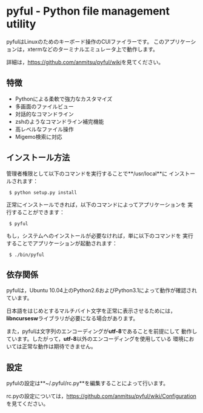pyful - Python file management utility
======================================

pyfulはLinuxのためのキーボード操作のCUIファイラーです。
このアプリケーションは，xtermなどのターミナルエミュレータ上で動作します。

詳細は，<https://github.com/anmitsu/pyful/wiki>を見てください。

特徴
----

* Pythonによる柔軟で強力なカスタマイズ
* 多画面のファイルビュー
* 対話的なコマンドライン
* zshのようなコマンドライン補完機能
* 高レベルなファイル操作
* Migemo検索に対応

インストール方法
--------------

管理者権限として以下のコマンドを実行することで**/usr/local**に
インストールされます：

     $ python setup.py install

正常にインストールできれば，以下のコマンドによってアプリケーションを
実行することができます：

     $ pyful

もし，システムへのインストールが必要なければ，単に以下のコマンドを
実行することでアプリケーションが起動されます：

     $ ./bin/pyful

依存関係
--------

pyfulは，Ubuntu 10.04上のPython2.6およびPython3.1によって動作が確認されています。

日本語をはじめとするマルチバイト文字を正常に表示させるためには，
**libncursesw**ライブラリが必要になる場合があります。

また，pyfulは文字列のエンコーディングが**utf-8**であることを前提にして
動作しています。したがって，**utf-8**以外のエンコーディングを使用している
環境においては正常な動作は期待できません。

設定
----

pyfulの設定は**~/.pyful/rc.py**を編集することによって行います。

rc.pyの設定については，<https://github.com/anmitsu/pyful/wiki/Configuration>を見てください。
